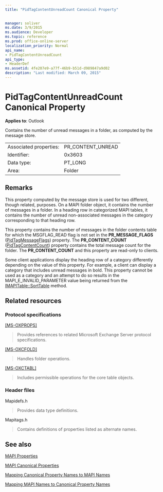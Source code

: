```yaml
---
title: "PidTagContentUnreadCount Canonical Property"
 
 
manager: soliver
ms.date: 3/9/2015
ms.audience: Developer
ms.topic: reference
ms.prod: office-online-server
localization_priority: Normal
api_name:
- PidTagContentUnreadCount
api_type:
- HeaderDef
ms.assetid: 4fe207e9-a77f-46b9-b51d-d989847a9d02
description: "Last modified: March 09, 2015"
---
```


# PidTagContentUnreadCount Canonical Property

  
  
**Applies to**: Outlook 
  
Contains the number of unread messages in a folder, as computed by the message store. 
  
|||
|:-----|:-----|
|Associated properties:  <br/> |PR_CONTENT_UNREAD  <br/> |
|Identifier:  <br/> |0x3603  <br/> |
|Data type:  <br/> |PT_LONG  <br/> |
|Area:  <br/> |Folder  <br/> |
   
## Remarks

This property computed by the message store is used for two different, though related, purposes. On a MAPI folder object, it contains the number of messages in a folder. In a heading row in categorized MAPI tables, it contains the number of unread non-associated messages in the category corresponding to that heading row.
  
This property contains the number of messages in the folder contents table for which the MSGFLAG_READ flag is not set in the **PR_MESSAGE_FLAGS** ([PidTagMessageFlags](pidtagmessageflags-canonical-property.md)) property. The **PR_CONTENT_COUNT** ([PidTagContentCount](pidtagcontentcount-canonical-property.md)) property contains the total message count for the folder. The **PR_CONTENT_COUNT** and this property are read-only to clients. 
  
Some client applications display the heading row of a category differently depending on the value of this property. For example, a client can display a category that includes unread messages in bold. This property cannot be used as a category and an attempt to do so results in the MAPI_E_INVALID_PARAMETER value being returned from the [IMAPITable::SortTable](imapitable-sorttable.md) method. 
  
## Related resources

### Protocol specifications

[[MS-OXPROPS]](http://msdn.microsoft.com/library/f6ab1613-aefe-447d-a49c-18217230b148%28Office.15%29.aspx)
  
> Provides references to related Microsoft Exchange Server protocol specifications.
    
[[MS-OXCFOLD]](http://msdn.microsoft.com/library/c0f31b95-c07f-486c-98d9-535ed9705fbf%28Office.15%29.aspx)
  
> Handles folder operations.
    
[[MS-OXCTABL]](http://msdn.microsoft.com/library/d33612dc-36a8-4623-8a26-c156cf8aae4b%28Office.15%29.aspx)
  
> Includes permissible operations for the core table objects.
    
### Header files

Mapidefs.h
  
> Provides data type definitions.
    
Mapitags.h
  
> Contains definitions of properties listed as alternate names.
    
## See also



[MAPI Properties](mapi-properties.md)
  
[MAPI Canonical Properties](mapi-canonical-properties.md)
  
[Mapping Canonical Property Names to MAPI Names](mapping-canonical-property-names-to-mapi-names.md)
  
[Mapping MAPI Names to Canonical Property Names](mapping-mapi-names-to-canonical-property-names.md)

